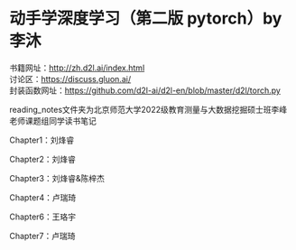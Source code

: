 # 动手学深度学习（第二版 pytorch）by李沐

书籍网址：http://zh.d2l.ai/index.html  
讨论区：https://discuss.gluon.ai/  
封装函数网址：https://github.com/d2l-ai/d2l-en/blob/master/d2l/torch.py

reading_notes文件夹为北京师范大学2022级教育测量与大数据挖掘硕士班李峰老师课题组同学读书笔记  

Chapter1：刘烽睿   

Chapter2：刘烽睿

Chapter3：刘烽睿&陈梓杰 

Chapter4：卢瑞琦  

Chapter6：王珞宇  

Chapter7：卢瑞琦
